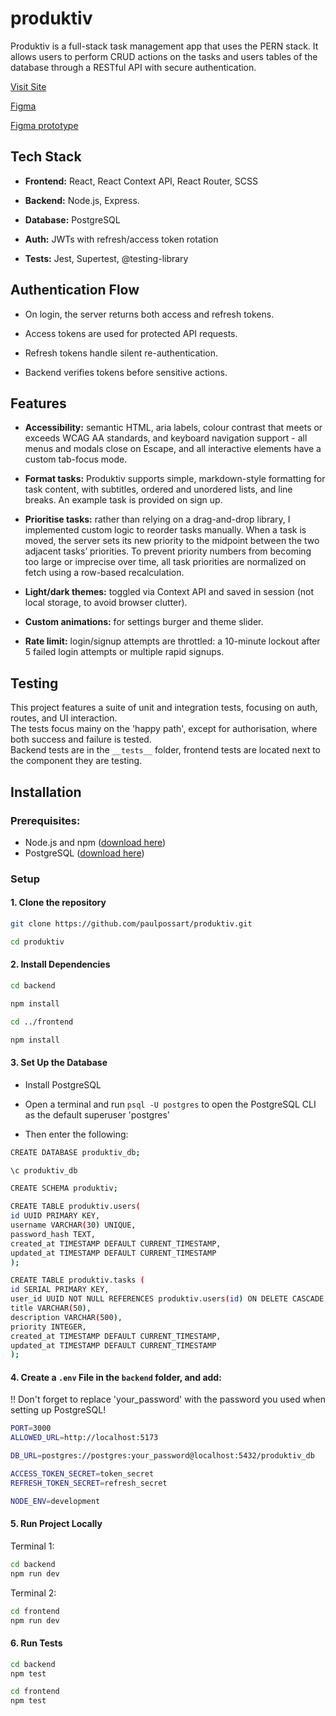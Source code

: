 # produktiv
Produktiv is a full-stack task management app that uses the PERN stack. It allows users to perform CRUD actions on the tasks and users tables of the database through a RESTful API with secure authentication.

[Visit Site](https://produktiv.netlify.app/)

[Figma](https://www.figma.com/design/bITCZrFdR3oE4tM2RG0X3C/productiv?node-id=0-1&t=Yr9n4aa2vl5wrUWM-1)

[Figma prototype](https://www.figma.com/proto/bITCZrFdR3oE4tM2RG0X3C/productiv?node-id=0-1&t=Yr9n4aa2vl5wrUWM-1)

## Tech Stack
- **Frontend:** React, React Context API, React Router, SCSS

- **Backend:** Node.js, Express.

- **Database:** PostgreSQL

- **Auth:** JWTs with refresh/access token rotation

- **Tests:** Jest, Supertest, @testing-library

## Authentication Flow
- On login, the server returns both access and refresh tokens.

- Access tokens are used for protected API requests.

- Refresh tokens handle silent re-authentication.

- Backend verifies tokens before sensitive actions.

## Features
- **Accessibility:** semantic HTML, aria labels, colour contrast that meets or exceeds WCAG AA standards, and keyboard navigation support - all menus and modals close on Escape, and all interactive elements have a custom tab-focus mode. 

- **Format tasks:** Produktiv supports simple, markdown-style formatting for task content, with subtitles, ordered and unordered lists, and line breaks. An example task is provided on sign up.

- **Prioritise tasks:** rather than relying on a drag-and-drop library, I implemented custom logic to reorder tasks manually. When a task is moved, the server sets its new priority to the midpoint between the two adjacent tasks’ priorities. To prevent priority numbers from becoming too large or imprecise over time, all task priorities are normalized on fetch using a row-based recalculation.

- **Light/dark themes:** toggled via Context API and saved in session (not local storage, to avoid browser clutter).

- **Custom animations:** for settings burger and theme slider.

- **Rate limit:**  login/signup attempts are throttled: a 10-minute lockout after 5 failed login attempts or multiple rapid signups.

## Testing
This project features a suite of unit and integration tests, focusing on auth, routes, and UI interaction.  
The tests focus mainy on the 'happy path', except for authorisation, where both success and failure is tested.  
Backend tests are in the `__tests__` folder, frontend tests are located next to the component they are testing.

## Installation
### Prerequisites:
- Node.js and npm ([download here](https://nodejs.org/))
- PostgreSQL ([download here](https://www.postgresql.org/download/))

### Setup
#### 1. Clone the repository

```bash
git clone https://github.com/paulpossart/produktiv.git

cd produktiv
```

#### 2. Install Dependencies

```bash
cd backend

npm install

cd ../frontend

npm install
```
#### 3. Set Up the Database

- Install PostgreSQL

- Open a terminal and run `psql -U postgres` to open the PostgreSQL CLI as the default superuser 'postgres'

- Then enter the following:

```bash
CREATE DATABASE produktiv_db;

\c produktiv_db

CREATE SCHEMA produktiv;

CREATE TABLE produktiv.users(
id UUID PRIMARY KEY,
username VARCHAR(30) UNIQUE,
password_hash TEXT,
created_at TIMESTAMP DEFAULT CURRENT_TIMESTAMP,
updated_at TIMESTAMP DEFAULT CURRENT_TIMESTAMP
);

CREATE TABLE produktiv.tasks (
id SERIAL PRIMARY KEY,
user_id UUID NOT NULL REFERENCES produktiv.users(id) ON DELETE CASCADE,
title VARCHAR(50),
description VARCHAR(500),
priority INTEGER,
created_at TIMESTAMP DEFAULT CURRENT_TIMESTAMP,
updated_at TIMESTAMP DEFAULT CURRENT_TIMESTAMP
);

```

#### 4. Create a `.env` File in the `backend` folder, and add:
!! Don't forget to replace 'your_password' with the password you used when setting up PostgreSQL!

```bash
PORT=3000
ALLOWED_URL=http://localhost:5173

DB_URL=postgres://postgres:your_password@localhost:5432/produktiv_db

ACCESS_TOKEN_SECRET=token_secret
REFRESH_TOKEN_SECRET=refresh_secret

NODE_ENV=development

```

#### 5. Run Project Locally
Terminal 1:
```bash
cd backend
npm run dev
```

Terminal 2:
```bash
cd frontend
npm run dev
```

#### 6. Run Tests
```bash
cd backend
npm test

cd frontend
npm test
```
